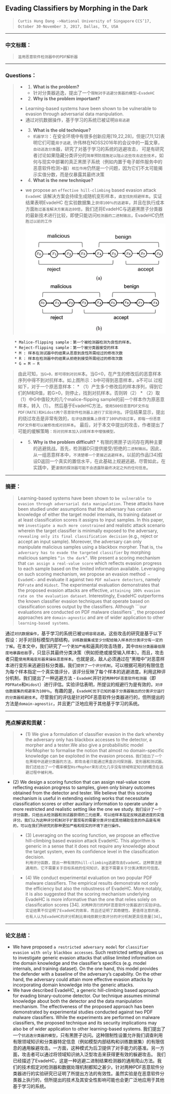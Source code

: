 ﻿


## Evading Classifiers by Morphing in the Dark
>  `Curtis Hung Dang ->National University of Singapore`
`CCS’17, October 30-November 3, 2017, Dallas, TX, USA`


-----
### 中文标题：
>  `滥用恶意软件检测器中的PDF解析器` 

-------
### Questions： 
>  
> - 1)	**What is the problem?**
>   * 针对分类器逃逸，提出了一个`限制对手逃避分类器的模型—EvadeHC`
> - 2)	**Why is the problem important?**
>  * Learning-based systems have been shown to be vulnerable to evasion through adversarial data manipulation.
> * 通过对抗数据操作，基于学习的系统已被证明`容易逃避`
>- 3)	**What is the old technique?**
>     * `机器学习`：在安全环境中有很多创新应用[19,22,28]，但是[7,11,12]表明它们可能`易于逃避`,
> 许伟林在NDSS2016年的会议中的一篇文章，`自动逃逸分类`器，研究了对基于学习的系统的逃避攻击，
> 可是有研究者讨论如果隐藏分类评分的`简单预防措施足以阻止这些攻击这些技术`，如何与现实中部署的真正黑匣子系统（例如内置于电子邮件服务中的恶意软件检测>器）`相互作用`仍然是一个问题，因为它们不太可能揭示实值分数，而是仅暴露其最终决策
>- 4)	**What is the new technique?**
>  * we propose an `effective hill-climbing` based evasion attack `EvadeHC`
该解决方案会持续生成随机变形样本，`直至找到规避样本`。实证结果表明EvadeHC 在实验数据集上`获得100％的逃避率`，并且在执行成本方面`胜过基准解决方案高达80倍`，我们还将EvadeHC与逃避黑匣子分类器的最新技术进行比较，即使只能访问`检测器的二进制输出`，EvadeHC仍然`胜过以前的工作`
![image](./Evading.png) 

        * Malice-flipping sample：第一个被检测器检测为良性的样本。
        * Reject-flipping sample：第一个被分类器接受的样本
        * M : 样本在测试器中的结果从恶意到良性所需经过的修改次数
        * R : 样本在检测器中的结果从拒绝到接受所需经过的修改次数
        * G = M – R

> 由此可知，`当G>0，即可得到对抗样`本。当G<0，在产生的修改后的恶意样本序列中得不到对抗样本。如上图所示：b中可得到恶意样本，a不可以
过程如下，对于一个原恶意样本：
        * （1）产生多个修改后的样本序列，得到它们的M和R值，若G>0，则停止，找到对抗样本。否则转（2）
        * （2）取（1）中G中值较大的几个malice-flipping sample的前一个样本作为原恶意样本，转入（1）。
然后基于EvadeHC方法，`使用500份恶意PDF文件在PDF(RATE)和Hidost两个恶意软件检测器上进行了实验评估`。评估结果显示，提出的绕过攻击是非常有效的，`在评估数据集上获得了100%的绕过率`，`即每一份恶意PDF文件都可以被修改成对抗样本`。
最后，对于本文中提出的攻击，作者提出了可能的缓解策略`：将对抗样本加入训练样本中增强模型。`  

> - 5) **Why is the problem difficult?**
    * 有限的黑匣子访问存在两种主要的逃避挑战。首先，检测器D只提供接受/拒绝的``二进制输出``。因此，从一组恶意样本中，``不清楚哪一个更接近逃避样本``。以前的作品[34]假设D返回一个真实的置信水平，在此基础上规避逃避。尽管如此，在实践中，更`谨慎的探测器可能不会透露除最终决定之外的任何信息`。



-----
### 摘要：
>  Learning-based systems have been shown to `be vulnerable to evasion through adversarial data manipulation`. These attacks have been studied under assumptions that the adversary has certain knowledge of either the target model internals, its training dataset or at least classification scores it assigns to input samples. In this paper, we `investigate a much more constrained` and realistic attack scenario wherein the target classifier is minimally exposed to the adversary, `revealing only its final classification decision` (e.g., reject or accept an input sample). Moreover, the adversary can only manipulate malicious samples using a blackbox morpher. That is, `the adversary has to evade the targeted classifier` by morphing malicious samples `“in the dark”`. We present a scoring mechanism that `can assign a real-value score` which reflects evasion progress to each sample based on the limited information available. Leveraging on such scoring mechanism, we propose an evasion method` – EvadeHC–` and evaluate it against two `PDF malware detectors`, namely `PDFrate` and `Hidost`. The experimental evaluation demonstrates that the proposed evasion attacks are effective, `attaining 100% evasion rate on the evaluation dataset`. Interestingly, EvadeHC outperforms the known classifier evasion techniques that operate based on classification scores output by the classifiers. Although ```our evaluations are conducted on PDF malware classifiers``, the proposed approaches are `domain-agnostic` and are of wider application to other `learning-based systems`.
>
通过`对抗数据操作`，基于学习的系统已被`证明容易逃避`。这些攻击的研究是基于以下假设：对手对目标模型内部结构，`训练数据集或至少分配给输入样本的分类评分有一定的了解`。在本文中，我们研究了一个`更加严格`和逼真的攻击场景，其中``目标分类器最低限度地暴露给敌``手，只显示其最终分类决策（例如拒绝或接受输入样本）。而且，攻击者只能`使用黑箱变形器来操纵恶意样本`。也就是说，敌人必须通过在“黑暗中”对恶意样本进行变形来逃避目标分类器。我们```提供了一个评分机制```，可以根据可用的有限信息为每个样本指定一个真实值评分，该评分反映了每个样本的逃避进度。利用这种评分机制，我们提出了一种逃避方法 - `EvadeHC`并针对`两种PDF恶意软件检测器`（即`PDFRate`和`Hidost`）进行评估。实验评估表明，所提议的规避行为是有效的，`对评估数据集的规避率为100％`。有趣的是，`EvadeHC优于已知的基于分类器输出的分类评分运行的分类器规避技术`。尽管我们的评估是针对PDF恶意软件分类器进行的，但所提出的方法是`domain-agnostic`，并且更广泛地应用于其他基于学习的系统。


   
----
###  亮点解读和贡献： 
> *  (1) We give a formulation of classifier evasion in the dark whereby the adversary only has blackbox accesses to the detector, a morpher and a tester.We also give a probabilisitic model HsrMopher to formalise the notion that almost no domain-specific knowledge can be exploited in the evasion process.
`我们给出了一个在黑暗中逃避分类器的方法，即攻击者只能通过黑盒访问探测器，变形器和测试器。我们还给出了一个概率模型HsrMopher来形式化几乎没有领域特定知识的概念在逃避过程中被利用。`
* (2) We design a scoring function that can assign real-value score reflecting evasion progress to samples, given only binary outcomes obtained from the detector and tester. We believe that this scoring mechanism is useful in extending existing works that necessitate classification scores or other auxiliary information to operate under a more restricted and realistic setting like the one we study.
`我们设计了一个评分函数，只给出从检测器和测试器获得的二元结果，可以给样本指定反映逃避进度的实值评分。我们认为这种评分机制对于扩展现有的需要分类评分或其他辅助信息的作品是有用的，可以在我们所研究的那种更加严格和现实的环境下进行操作。`

> * (3) Leveraging on the scoring function, we propose an effective hill-climbing based evasion attack EvadeHC. This algorithm is generic in a sense that it does not require any knowledge about the target system, even its confidence level in the classification decision.    
`利用评分函数，提出一种有效的hill-climbing逃避攻击EvadeHC。这种算法是通用的，它不需要关于目标系统的任何知识，甚至不需要关于分类决策的可信度。`

> * (4) We conduct experimental evaluation on two popular PDF malware classifiers. The empirical results demonstrate not only the efficiency but also the robustness of EvadeHC. More notably, it is also suggested that the scoring mechanism underlying EvadeHC is more informative than the one that relies solely on classification scores [34].
`对两种流行的PDF恶意软件分类器进行实验评估。实证结果不仅证明了EvadeHC的效率，而且还证明了其稳健性。更值得注意的是，也有人认为EvadeHC的评分机制比单纯依赖分类评分的评分机制更具信息量[34]`。



----
### 论文总结： 
> 
* We have proposed `a restricted adversary model` for `classifier evasion with only blackbox accesses`. Such restricted setting allows us to investigate generic evasion attacks that utilise limited information on the domain knowledge and the classifier’s specifics (e.g. model internals, and training dataset). On the one hand, this model provides the defender with a baseline of the adversary’s capability. On the other hand, the adversary could attain more effective evasion attacks by incorporating domain knowledge into the generic attacks.
* We have described EvadeHC, a generic hill-climbing based approach for evading binary-outcome detector. Our technique assumes minimal knowledge about both the detector and the data manipulation mechanism. The effectiveness of the proposed approach has been demonstrated by experimental studies conducted against two PDF malware classifiers. While the experiments are performed on malware classifiers, the proposed technique and its security implications may also be of wider application to other learning-based systems.
我们提出了一个`抗逃逸分类器的模型`，只有黑匣子访问。这种限制性设置允许我们调查利用有限领域知识和分类器特定信息（例如模型内部结构和训练数据集）的有限信息的通用躲避攻击。一方面，这种模式为后卫提供了对手能力的基准。另一方面，攻击者可以通过将领域知识纳入泛型攻击来获得更有效的躲避攻击。
我们已经描述了EvadeHC，这是一种逃避二进制结果检测器的通用爬山方法。我们的技术假定对检测器和数据处理机制都知之甚少。针对两种PDF恶意软件分类器进行的实验研究已证明了所提出方法的有效性。虽然实验是在恶意软件分类器上执行的，但所提出的技术及其安全性影响可能也会更广泛地应用于其他基于学习的系统。

